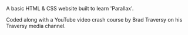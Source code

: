 A basic HTML & CSS website built to learn 'Parallax'.

Coded along with a YouTube video crash course by Brad Traversy on his Traversy media channel.